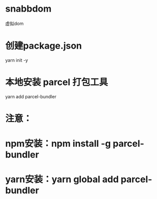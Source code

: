# snabbdom
虚拟dom


# 创建package.json
yarn init -y

# 本地安装 parcel 打包工具 
yarn add parcel-bundler

# 注意：
# npm安装：npm install -g parcel-bundler
# yarn安装：yarn global add parcel-bundler